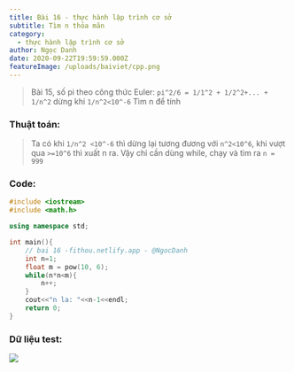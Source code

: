 ```yaml
---
title: Bài 16 - thực hành lập trình cơ sở
subtitle: Tìm n thỏa mãn
category:
  - thực hành lập trình cơ sở
author: Ngọc Danh
date: 2020-09-22T19:59:59.000Z
featureImage: /uploads/baiviet/cpp.png
---
```


> Bài 15, số pi theo công thức Euler:
> `pi^2/6 = 1/1^2 + 1/2^2+... + 1/n^2` dừng khi `1/n^2<10^-6`
>Tìm n để tính


### Thuật toán: 

> Ta có khi `1/n^2 <10^-6` thì dừng lại tương đương với `n^2<10^6`, khi vượt qua `>=10^6` thì xuất n ra. Vậy chỉ cần dùng while, chạy và tìm ra `n = 999`

### Code:

```c++
#include <iostream>
#include <math.h>

using namespace std;

int main(){
	// bai 16 -fithou.netlify.app - @NgocDanh
	int n=1;
	float m = pow(10, 6);
	while(n*n<m){
		n++;
	}
	cout<<"n la: "<<n-1<<endl;
	return 0;
}
```

### Dữ liệu test:

![](https://i.ibb.co/WGsSpbH/image.png)